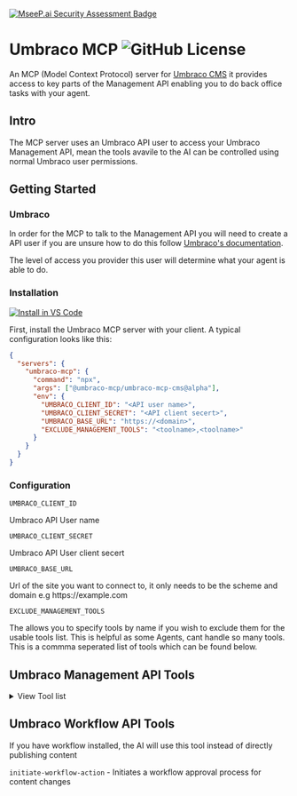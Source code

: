 [![MseeP.ai Security Assessment Badge](https://mseep.net/pr/matthew-wise-umbraco-mcp-badge.png)](https://mseep.ai/app/matthew-wise-umbraco-mcp)

# Umbraco MCP ![GitHub License](https://img.shields.io/github/license/matthew-wise/umbraco-mcp?style=plastic&link=https%3A%2F%2Fgithub.com%2FMatthew-Wise%2Fumbraco-mcp%3Ftab%3DMIT-1-ov-file%23readme)

An MCP (Model Context Protocol) server for [Umbraco CMS](https://umbraco.com/)
it provides access to key parts of the Management API enabling you to do back office tasks with your agent.

## Intro

The MCP server uses an Umbraco API user to access your Umbraco Management API, mean the tools avavile to the AI can be controlled using normal Umbraco user permissions.

## Getting Started

### Umbraco

In order for the MCP to talk to the Management API you will need to create a API user
if you are unsure how to do this follow [Umbraco's documentation](https://docs.umbraco.com/umbraco-cms/fundamentals/data/users/api-users).

The level of access you provider this user will determine what your agent is able to do.

### Installation

[<img src="https://img.shields.io/badge/VS_Code-VS_Code?style=flat-square&label=Install%20Server&color=0098FF" alt="Install in VS Code">](https://insiders.vscode.dev/redirect?url=vscode%3Amcp%2Finstall%3F%257B%2522name%2522%253A%2522umbraco-mcp%2522%252C%2522command%2522%253A%2522npx%2522%252C%2522args%2522%253A%255B%2522%2540umbraco-mcp%252Fumbraco-mcp-cms%2540alpha%2522%255D%252C%2522env%2522%253A%257B%2522UMBRACO_CLIENT_ID%2522%253A%2522%253CAPI%2520user%2520name%253E%2522%252C%2522UMBRACO_CLIENT_SECRET%2522%253A%2522%253CAPI%2520client%2520secert%253E%2522%252C%2522UMBRACO_BASE_URL%2522%253A%2522https%253A%252F%252F%253Cdomain%253E%2522%252C%2522EXCLUDE_MANAGEMENT_TOOLS%2522%253A%2522%253Ctoolname%253E%252C%253Ctoolname%253E%2522%257D%257D)


First, install the Umbraco MCP server with your client. A typical configuration looks like this:

```json
{
  "servers": {
    "umbraco-mcp": {
      "command": "npx",
      "args": ["@umbraco-mcp/umbraco-mcp-cms@alpha"],
      "env": {
        "UMBRACO_CLIENT_ID": "<API user name>",
        "UMBRACO_CLIENT_SECRET": "<API client secert>",
        "UMBRACO_BASE_URL": "https://<domain>",
        "EXCLUDE_MANAGEMENT_TOOLS": "<toolname>,<toolname>"
      }
    }
  }
}
```

### Configuration

`UMBRACO_CLIENT_ID`

Umbraco API User name

`UMBRACO_CLIENT_SECRET` 

Umbraco API User client secert

`UMBRACO_BASE_URL`

Url of the site you want to connect to, it only needs to be the scheme and domain e.g https://<nolink/>example.com

`EXCLUDE_MANAGEMENT_TOOLS`

The allows you to specify tools by name if you wish to exclude them for the usable tools list. This is helpful as some Agents, cant handle so many tools. This is a commma seperated list of tools which can be found below.



##  Umbraco Management API Tools
<details>
<summary> View Tool list</summary>
<br>

<details>
<summary>Culture</summary>
<br>

`get-culture` - gets all cultures avaliable to Umbraco
</details>

<details>
<summary>Data Type</summary>
<br>

`get-data-type-search` - Search for data types
`get-data-type` - Get a specific data type by ID  
`get-data-type-references` - Get references to a data type  
`is-used-data-type` - Check if a data type is in use  
`get-data-type-root` - Get root level data types  
`get-data-type-children` - Get child data types  
`get-data-type-ancestors` - Get ancestor data types  
`get-all-data-types` - Get all data types  
`delete-data-type` - Delete a data type  
`create-data-type` - Create a new data type  
`update-data-type` - Update an existing data type  
`copy-data-type` - Copy a data type  
`move-data-type` - Move a data type to a different location  
`create-data-type-folder` - Create a folder for organizing data types  
`delete-data-type-folder` - Delete a data type folder  
`get-data-type-folder` - Get information about a data type folder  
`update-data-type-folder` - Update a data type folder details
</details>

<details>
<summary>Dictionary</summary>
<br>

`get-dictionary-search` - Search for dictionary items
`get-dictionary-by-key` - Get a dictionary item by key  
`create-dictionary` - Create a new dictionary item  
`update-dictionary` - Update a dictionary item  
`delete-dictionary` - Delete a dictionary item  
</details>

<details>
<summary>Document</summary>
<br>

`get-document-by-id` - Get a document by ID
`get-document-publish` - Get document publish status  
`get-document-configuration` - Get document configuration  
`copy-document` - Copy a document  
`create-document` - Create a new document  
`post-document-public-access` - Set document public access  
`delete-document` - Delete a document  
`delete-document-public-access` - Remove public access from a document  
`get-document-urls` - Get document URLs  
`get-document-domains` - Get document domains  
`get-document-audit-log` - Get document audit log  
`get-document-public-access` - Get document public access settings  
`move-document` - Move a document  
`move-to-recycle-bin` - Move document to recycle bin  
`get-document-notifications` - Get document notifications  
`publish-document` - Publish a document  
`publish-document-with-descendants` - Publish a document and its descendants  
`sort-document` - Sort document order  
`unpublish-document` - Unpublish a document  
`update-document` - Update a document  
`put-document-domains` - Update document domains  
`put-document-notifications` - Update document notifications  
`put-document-public-access` - Update document public access  
`delete-from-recycle-bin` - Delete document from recycle bin  
`empty-recycle-bin` - Empty the recycle bin  
`get-recycle-bin-root` - Get root items in recycle bin  
`get-recycle-bin-children` - Get child items in recycle bin  
`search-document` - Search for documents  
`validate-document` - Validate a document  
`get-document-root` - Get root documents  
`get-document-children` - Get child documents  
`get-document-ancestors` - Get document ancestors
</details>

<details>
<summary>Document Blueprint</summary>
<br>

`get-blueprint` - Get a document blueprint
`delete-blueprint` - Delete a document blueprint  
`update-blueprint` - Update a document blueprint  
`create-blueprint` - Create a new document blueprint  
`get-blueprint-ancestors` - Get blueprint ancestors  
`get-blueprint-children` - Get blueprint children  
`get-blueprint-root` - Get root blueprints
</details>

<details>
<summary>Document Type</summary>
<br>

`get-document-type` - Get a document type
`get-document-type-configuration` - Get document type configuration  
`get-document-type-blueprint` - Get document type blueprint  
`get-document-type-by-id-array` - Get document types by IDs  
`get-document-type-available-compositions` - Get available compositions  
`get-document-type-composition-references` - Get composition references  
`update-document-type` - Update a document type  
`copy-document-type` - Copy a document type  
`move-document-type` - Move a document type  
`create-document-type` - Create a new document type  
`delete-document-type` - Delete a document type  
`create-element-type` - Create an element type  
`get-icons` - Get available icons  
`get-document-type-allowed-children` - Get allowed child types  
`get-all-document-types` - Get all document types  
`create-document-type-folder` - Create a folder  
`delete-document-type-folder` - Delete a folder  
`get-document-type-folder` - Get folder info  
`update-document-type-folder` - Update folder details  
`get-document-type-root` - Get root document types  
`get-document-type-ancestors` - Get document type ancestors  
`get-document-type-children` - Get document type children
</details>

<details>
<summary>Language</summary>
<br>

`get-language-items` - Get all languages
`get-default-language` - Get default language  
`create-language` - Create a new language  
`update-language` - Update a language  
`delete-language` - Delete a language  
`get-language-by-iso-code` - Get language by ISO code
</details>

<details>
<summary>Log Viewer</summary>
<br>

`get-log-viewer-saved-search-by-name` - Get saved search by name
`get-log-viewer-level-count` - Get log level counts  
`post-log-viewer-saved-search` - Save a log search  
`delete-log-viewer-saved-search-by-name` - Delete saved search  
`get-log-viewer` - Get logs  
`get-log-viewer-level` - Get log levels  
`get-log-viewer-search` - Search logs  
`get-log-viewer-validate-logs` - Validate logs  
`get-log-viewer-message-template` - Get message template
</details>

<details>
<summary>Media</summary>
<br>

`get-media-by-id` - Get media by ID
`get-media-ancestors` - Get media ancestors  
`get-media-children` - Get media children  
`get-media-root` - Get root media items  
`create-media` - Create new media  
`delete-media` - Delete media  
`update-media` - Update media  
`get-media-configuration` - Get media configuration  
`get-media-urls` - Get media URLs  
`validate-media` - Validate media  
`sort-media` - Sort media items  
`get-media-by-id-array` - Get media by IDs  
`move-media` - Move media  
`get-media-audit-log` - Get media audit log  
`get-media-recycle-bin-root` - Get recycle bin root  
`get-media-recycle-bin-children` - Get recycle bin children  
`empty-recycle-bin` - Empty recycle bin  
`restore-from-recycle-bin` - Restore from recycle bin  
`move-media-to-recycle-bin` - Move to recycle bin  
`delete-from-recycle-bin` - Delete from recycle bin
</details>

<details>
<summary>Media Type</summary>
<br>

`get-media-type-configuration` - Get media type configuration
`get-media-type-by-id` - Get media type by ID  
`get-media-type-by-ids` - Get media types by IDs  
`get-allowed` - Get allowed media types  
`get-media-type-allowed-at-root` - Get types allowed at root  
`get-media-type-allowed-children` - Get allowed child types  
`get-media-type-composition-references` - Get composition references  
`get-root` - Get root media types  
`get-children` - Get child media types  
`get-ancestors` - Get ancestor media types  
`get-folder` - Get folder information  
`create-folder` - Create a new folder  
`delete-folder` - Delete a folder  
`update-folder` - Update folder details  
`create-media-type` - Create a new media type  
`copy-media-type` - Copy a media type  
`get-media-type-available-compositions` - Get available compositions  
`update-media-type` - Update a media type  
`move-media-type` - Move a media type  
`delete-media-type` - Delete a media type
</details>

<details>
<summary>Member</summary>
<br>

`get-member` - Get member by ID
`create-member` - Create a new member  
`delete-member` - Delete a member  
`update-member` - Update a member  
`find-member` - Find members
</details>

<details>
<summary>Member Group</summary>
<br>

`get-member-group` - Get member group
`get-member-group-by-id-array` - Get member groups by IDs  
`create-member-group` - Create a new member group  
`update-member-group` - Update a member group  
`delete-member-group` - Delete a member group  
`get-member-group-root` - Get root member groups
</details>

<details>
<summary>Member Type</summary>
<br>

`get-member-type-by-id` - Get member type by ID
`create-member-type` - Create a new member type  
`get-member-type-by-id-array` - Get member types by IDs  
`delete-member-type` - Delete a member type  
`update-member-type` - Update a member type  
`copy-member-type` - Copy a member type  
`get-member-type-available-compositions` - Get available compositions  
`get-member-type-composition-references` - Get composition references  
`get-member-type-configuration` - Get member type configuration  
`get-member-type-root` - Get root member types
</details>

<details>
<summary>Property Type</summary>
<br>

`get-property-type` - Get property type by ID
`get-property-type-all-property-type-groups` - Get all property type groups  
`create-property-type` - Create a new property type  
`update-property-type` - Update a property type  
`delete-property-type` - Delete a property type
</details>

<details>
<summary>Redirect</summary>
<br>

`get-all-redirects` - Get all redirects
`get-redirect-by-id` - Get redirect by ID  
`delete-redirect` - Delete a redirect  
`get-redirect-status` - Get redirect status  
`update-redirect-status` - Update redirect status
</details>

<details>
<summary>Server</summary>
<br>

`get-server-status` - Get server status
`get-server-log-file` - Get server log file  
`tour-status` - Get tour status  
`upgrade-status` - Get upgrade status
</details>

<details>
<summary>Temporary File</summary>
<br>

`create-temporary-file` - Create a temporary file
`get-temporary-file` - Get a temporary file  
`delete-temporary-file` - Delete a temporary file  
`get-temporary-file-configuration` - Get temporary file configuration
</details>

<details>
<summary>User Group</summary>
<br>

`get-user-group` - Get user group
`get-user-group-by-id-array` - Get user groups by IDs  
`get-user-groups` - Get all user groups  
`get-filter-user-group` - Filter user groups  
`create-user-group` - Create a new user group  
`update-user-group` - Update a user group  
`delete-user-group` - Delete a user group  
`delete-user-groups` - Delete multiple user groups
</details>

<details>
<summary>Webhook</summary>
<br>

`get-webhook-by-id` - Get webhook by ID
`get-webhook-by-id-array` - Get webhooks by IDs  
`delete-webhook` - Delete a webhook  
`update-webhook` - Update a webhook  
`get-webhook-events` - Get webhook events  
`get-all-webhook-logs` - Get all webhook logs  
`create-webhook` - Create a new webhook
</details>
</details>

## Umbraco Workflow API Tools

If you have workflow installed, the AI will use this tool instead of directly publishing content

`initiate-workflow-action` - Initiates a workflow approval process for content changes